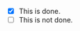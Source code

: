 <!-- This Pull Request has implemented/ has to implement -->

- [x] This is done.
- [ ] This is not done.

<!-- End Message -->